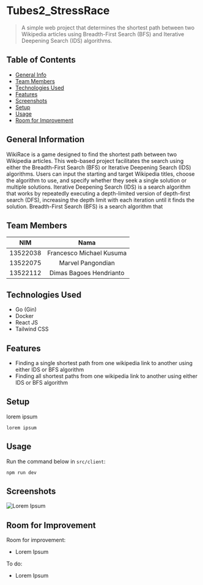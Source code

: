 # Tubes2_StressRace
> A simple web project that determines the shortest path between two Wikipedia articles using Breadth-First Search (BFS) and Iterative Deepening Search (IDS) algorithms.

## Table of Contents
* [General Info](#general-information)
* [Team Members](#team-members)
* [Technologies Used](#technologies-used)
* [Features](#features)
* [Screenshots](#screenshots)
* [Setup](#setup)
* [Usage](#usage)
* [Room for Improvement](#room-for-improvement)


## General Information
WikiRace is a game designed to find the shortest path between two Wikipedia articles. This web-based project facilitates the search using either the Breadth-First Search (BFS) or Iterative Deepening Search (IDS) algorithms. Users can input the starting and target Wikipedia titles, choose the algorithm to use, and specify whether they seek a single solution or multiple solutions. Iterative Deepening Search (IDS) is a search algorithm that works by  repeatedly executing a depth-limited version of depth-first search (DFS), increasing the depth limit with each iteration until it finds the solution. Breadth-First Search (BFS) is a search algorithm that 

## Team Members
| **NIM**  |       **Nama**           |
| :------: | :----------------------: |
| 13522038 | Francesco Michael Kusuma |
| 13522075 |    Marvel Pangondian     |
| 13522112 |  Dimas Bagoes Hendrianto  |

## Technologies Used
- Go (Gin) 
- Docker
- React JS
- Tailwind CSS


## Features
- Finding a single shortest path from one wikipedia link to another using either IDS or BFS algorithm
- Finding all shortest paths from one wikipedia link to another using either IDS or BFS algorithm


## Setup
lorem ipsum
```
lorem ipsum
```



## Usage
Run the command below in `src/client`:
```
npm run dev
```



## Screenshots
![Lorem Ipsum](./img/t.png)

## Room for Improvement
Room for improvement:
- Lorem Ipsum

To do:
- Lorem Ipsum 
  
